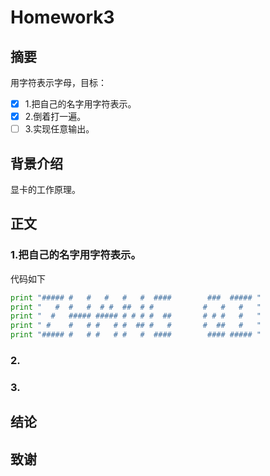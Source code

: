 # Homework3
## 摘要

用字符表示字母，目标：
 
- [x] 1.把自己的名字用字符表示。
- [x] 2.倒着打一遍。
- [ ] 3.实现任意输出。

## 背景介绍
  显卡的工作原理。
  
## 正文
### 1.把自己的名字用字符表示。
代码如下
```python
print "##### #   #   #   #   #  ####        ###  ##### "
print "   #  #   #  # #  ##  # #           #   #   #   "
print "  #   ##### ##### # # # #  ##       # # #   #   "
print " #    #   # #   # #  ## #   #       #  ##   #   "
print "##### #   # #   # #   #  ####        #### ##### "
```

### 2.

### 3.

## 结论

## 致谢
